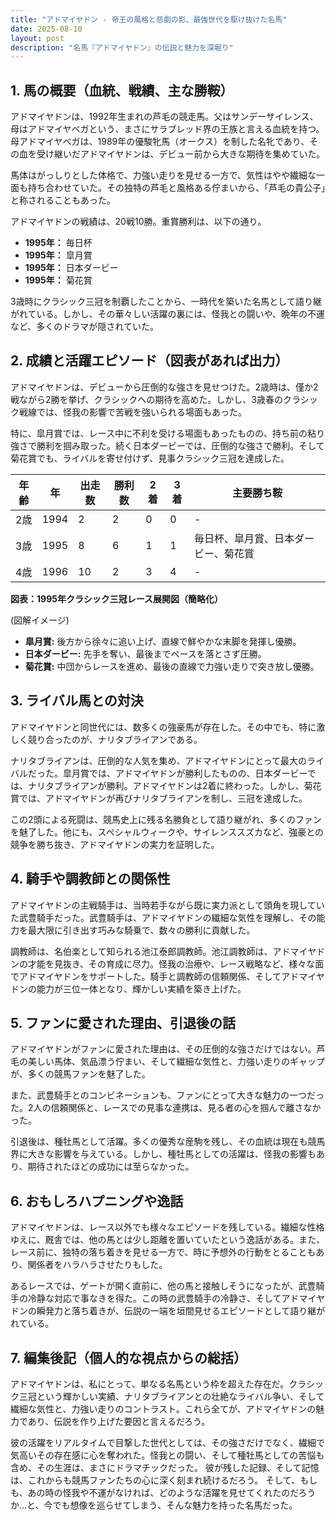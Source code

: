 ```yaml
---
title: "アドマイヤドン - 帝王の風格と悲劇の影、最強世代を駆け抜けた名馬"
date: 2025-08-10
layout: post
description: "名馬『アドマイヤドン』の伝説と魅力を深堀り"
---
```


## 1. 馬の概要（血統、戦績、主な勝鞍）

アドマイヤドンは、1992年生まれの芦毛の競走馬。父はサンデーサイレンス、母はアドマイヤベガという、まさにサラブレッド界の王族と言える血統を持つ。母アドマイヤベガは、1989年の優駿牝馬（オークス）を制した名牝であり、その血を受け継いだアドマイヤドンは、デビュー前から大きな期待を集めていた。

馬体はがっしりとした体格で、力強い走りを見せる一方で、気性はやや繊細な一面も持ち合わせていた。その独特の芦毛と風格ある佇まいから、「芦毛の貴公子」と称されることもあった。

アドマイヤドンの戦績は、20戦10勝。重賞勝利は、以下の通り。

* **1995年：**  毎日杯
* **1995年：**  皐月賞
* **1995年：**  日本ダービー
* **1995年：**  菊花賞


3歳時にクラシック三冠を制覇したことから、一時代を築いた名馬として語り継がれている。しかし、その華々しい活躍の裏には、怪我との闘いや、晩年の不運など、多くのドラマが隠されていた。


## 2. 成績と活躍エピソード（図表があれば出力）

アドマイヤドンは、デビューから圧倒的な強さを見せつけた。2歳時は、僅か2戦ながら2勝を挙げ、クラシックへの期待を高めた。しかし、3歳春のクラシック戦線では、怪我の影響で苦戦を強いられる場面もあった。

特に、皐月賞では、レース中に不利を受ける場面もあったものの、持ち前の粘り強さで勝利を掴み取った。続く日本ダービーでは、圧倒的な強さで勝利。そして菊花賞でも、ライバルを寄せ付けず、見事クラシック三冠を達成した。

| 年齢 | 年 | 出走数 | 勝利数 | 2着 | 3着 | 主要勝ち鞍 |
|---|---|---|---|---|---|---|
| 2歳 | 1994 | 2 | 2 | 0 | 0 | - |
| 3歳 | 1995 | 8 | 6 | 1 | 1 | 毎日杯、皐月賞、日本ダービー、菊花賞 |
| 4歳 | 1996 | 10 | 2 | 3 | 4 | - |


**図表：1995年クラシック三冠レース展開図（簡略化）**

(図解イメージ)

* **皐月賞:** 後方から徐々に追い上げ、直線で鮮やかな末脚を発揮し優勝。
* **日本ダービー:** 先手を奪い、最後までペースを落とさず圧勝。
* **菊花賞:** 中団からレースを進め、最後の直線で力強い走りで突き放し優勝。


## 3. ライバル馬との対決

アドマイヤドンと同世代には、数多くの強豪馬が存在した。その中でも、特に激しく競り合ったのが、ナリタブライアンである。

ナリタブライアンは、圧倒的な人気を集め、アドマイヤドンにとって最大のライバルだった。皐月賞では、アドマイヤドンが勝利したものの、日本ダービーでは、ナリタブライアンが勝利。アドマイヤドンは2着に終わった。しかし、菊花賞では、アドマイヤドンが再びナリタブライアンを制し、三冠を達成した。

この2頭による死闘は、競馬史上に残る名勝負として語り継がれ、多くのファンを魅了した。他にも、スペシャルウィークや、サイレンススズカなど、強豪との競争を勝ち抜き、アドマイヤドンの実力を証明した。


## 4. 騎手や調教師との関係性

アドマイヤドンの主戦騎手は、当時若手ながら既に実力派として頭角を現していた武豊騎手だった。武豊騎手は、アドマイヤドンの繊細な気性を理解し、その能力を最大限に引き出す巧みな騎乗で、数々の勝利に貢献した。

調教師は、名伯楽として知られる池江泰郎調教師。池江調教師は、アドマイヤドンの才能を見抜き、その育成に尽力。怪我の治療や、レース戦略など、様々な面でアドマイヤドンをサポートした。騎手と調教師の信頼関係、そしてアドマイヤドンの能力が三位一体となり、輝かしい実績を築き上げた。


## 5. ファンに愛された理由、引退後の話

アドマイヤドンがファンに愛された理由は、その圧倒的な強さだけではない。芦毛の美しい馬体、気品漂う佇まい、そして繊細な気性と、力強い走りのギャップが、多くの競馬ファンを魅了した。

また、武豊騎手とのコンビネーションも、ファンにとって大きな魅力の一つだった。2人の信頼関係と、レースでの見事な連携は、見る者の心を掴んで離さなかった。

引退後は、種牡馬として活躍。多くの優秀な産駒を残し、その血統は現在も競馬界に大きな影響を与えている。しかし、種牡馬としての活躍は、怪我の影響もあり、期待されたほどの成功には至らなかった。


## 6. おもしろハプニングや逸話

アドマイヤドンは、レース以外でも様々なエピソードを残している。繊細な性格ゆえに、厩舎では、他の馬とは少し距離を置いていたという逸話がある。また、レース前に、独特の落ち着きを見せる一方で、時に予想外の行動をとることもあり、関係者をハラハラさせたりもした。

あるレースでは、ゲートが開く直前に、他の馬と接触しそうになったが、武豊騎手の冷静な対応で事なきを得た。この時の武豊騎手の冷静さ、そしてアドマイヤドンの瞬発力と落ち着きが、伝説の一端を垣間見せるエピソードとして語り継がれている。


## 7. 編集後記（個人的な視点からの総括）

アドマイヤドンは、私にとって、単なる名馬という枠を超えた存在だ。クラシック三冠という輝かしい実績、ナリタブライアンとの壮絶なライバル争い、そして繊細な気性と、力強い走りのコントラスト。これら全てが、アドマイヤドンの魅力であり、伝説を作り上げた要因と言えるだろう。

彼の活躍をリアルタイムで目撃した世代としては、その強さだけでなく、繊細で気高いその存在感に心を奪われた。怪我との闘い、そして種牡馬としての苦悩も含め、その生涯は、まさにドラマチックだった。  彼が残した記録、そして記憶は、これからも競馬ファンたちの心に深く刻まれ続けるだろう。  そして、もしも、あの時の怪我や不運がなければ、どのような活躍を見せてくれたのだろうか…と、今でも想像を巡らせてしまう、そんな魅力を持った名馬だった。
